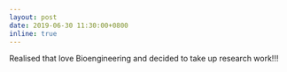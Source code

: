 ```yaml
---
layout: post
date: 2019-06-30 11:30:00+0800
inline: true
---
```


Realised that love Bioengineering and decided to take up research work!!!
 


